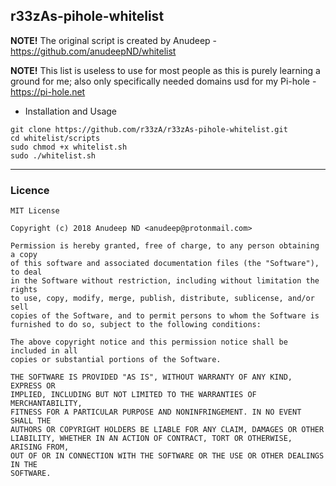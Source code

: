## r33zAs-pihole-whitelist

**NOTE!** The original script is created by Anudeep - https://github.com/anudeepND/whitelist

**NOTE!** This list is useless to use for most people as this is purely learning a ground for me; also only specifically needed domains usd for my Pi-hole - https://pi-hole.net


* Installation and Usage
             
```
git clone https://github.com/r33zA/r33zAs-pihole-whitelist.git
cd whitelist/scripts
sudo chmod +x whitelist.sh
sudo ./whitelist.sh
```
***
        
### Licence
```
MIT License

Copyright (c) 2018 Anudeep ND <anudeep@protonmail.com>

Permission is hereby granted, free of charge, to any person obtaining a copy
of this software and associated documentation files (the "Software"), to deal
in the Software without restriction, including without limitation the rights
to use, copy, modify, merge, publish, distribute, sublicense, and/or sell
copies of the Software, and to permit persons to whom the Software is
furnished to do so, subject to the following conditions:

The above copyright notice and this permission notice shall be included in all
copies or substantial portions of the Software.

THE SOFTWARE IS PROVIDED "AS IS", WITHOUT WARRANTY OF ANY KIND, EXPRESS OR
IMPLIED, INCLUDING BUT NOT LIMITED TO THE WARRANTIES OF MERCHANTABILITY,
FITNESS FOR A PARTICULAR PURPOSE AND NONINFRINGEMENT. IN NO EVENT SHALL THE
AUTHORS OR COPYRIGHT HOLDERS BE LIABLE FOR ANY CLAIM, DAMAGES OR OTHER
LIABILITY, WHETHER IN AN ACTION OF CONTRACT, TORT OR OTHERWISE, ARISING FROM,
OUT OF OR IN CONNECTION WITH THE SOFTWARE OR THE USE OR OTHER DEALINGS IN THE
SOFTWARE.
```
